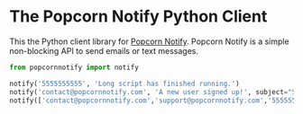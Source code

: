 # The Popcorn Notify Python Client

This the  Python client library for [Popcorn Notify](https://www.PopcornNotify.com>).
Popcorn Notify is a simple non-blocking API to send emails or text messages.

```python
from popcornnotify import notify

notify('5555555555', 'Long script has finished running.')
notify('contact@popcornnotify.com', 'A new user signed up!', subject="Server Message")
notify(['contact@popcornnotify.com','support@popcornnotify.com','5555555555'], 'The server is on fire.')
```
